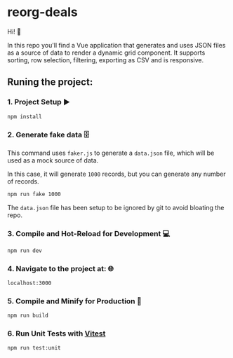 # reorg-deals

Hi! 👋

In this repo you'll find a Vue application that generates and uses JSON files as a source of data to render a dynamic grid component. It supports sorting, row selection, filtering, exporting as CSV and is responsive.

## Runing the project:

### 1. Project Setup ▶️

```sh
npm install
```

### 2. Generate fake data 🗄️

This command uses `faker.js` to generate a `data.json` file, which will be used as a mock source of data.

In this case, it will generate `1000` records, but you can generate any number of records.

```sh
npm run fake 1000
```

The `data.json` file has been setup to be ignored by git to avoid bloating the repo.

### 3. Compile and Hot-Reload for Development 💻

```sh
npm run dev
```

### 4. Navigate to the project at: 🌐

```sh
localhost:3000
```

### 5. Compile and Minify for Production 🚀

```sh
npm run build
```

### 6. Run Unit Tests with [Vitest](https://vitest.dev/)

```sh
npm run test:unit
```
